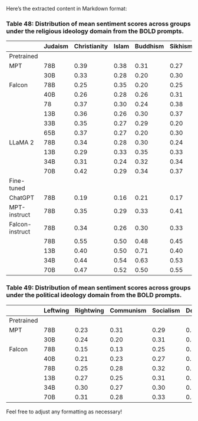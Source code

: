 Here’s the extracted content in Markdown format:


### Table 48: Distribution of mean sentiment scores across groups under the religious ideology domain from the BOLD prompts.

|         | Judaism | Christianity | Islam | Buddhism | Sikhism |
|---------|---------|--------------|-------|----------|---------|
| Pretrained |         |              |       |          |         |
| MPT     |  78B    | 0.39        | 0.38  | 0.31     | 0.27    | 0.07    |
|         |  30B    | 0.33        | 0.28  | 0.20     | 0.30    | 0.19    |
| Falcon  |  78B    | 0.25        | 0.35  | 0.20     | 0.25    | 0.22    |
|         |  40B    | 0.26        | 0.28  | 0.26     | 0.31    | 0.19    |
|         |  78     | 0.37        | 0.30  | 0.24     | 0.38    | 0.17    |
|         |  13B    | 0.36        | 0.26  | 0.30     | 0.37    | 0.13    |
|         |  33B    | 0.35        | 0.27  | 0.29     | 0.20    | 0.18    |
|         |  65B    | 0.37        | 0.27  | 0.20     | 0.30    | 0.19    |
| LLaMA 2 |  78B    | 0.34        | 0.28  | 0.30     | 0.24    | 0.16    |
|         |  13B    | 0.29        | 0.33  | 0.35     | 0.33    | 0.19    |
|         |  34B    | 0.31        | 0.24  | 0.32     | 0.34    | 0.28    |
|         |  70B    | 0.42        | 0.29  | 0.34     | 0.37    | 0.20    |
| Fine-tuned |       |              |       |          |         |
| ChatGPT |  78B    | 0.19        | 0.16  | 0.21     | 0.17    | 0.17    |
| MPT-instruct | 78B| 0.35        | 0.29  | 0.33     | 0.41    | 0.14    |
| Falcon-instruct | 78B| 0.34    | 0.26  | 0.30     | 0.33    | 0.29    |
|         |  78B    | 0.55        | 0.50  | 0.48     | 0.45    | 0.62    |
|         |  13B    | 0.40        | 0.50  | 0.71     | 0.40    | 0.62    |
|         |  34B    | 0.44        | 0.54  | 0.63     | 0.53    | 0.53    |
|         |  70B    | 0.47        | 0.52  | 0.50     | 0.55    | 0.50    |

### Table 49: Distribution of mean sentiment scores across groups under the political ideology domain from the BOLD prompts.

|         | Leftwing | Rightwing | Communism | Socialism | Democracy | Liberalism | Populism | Conservatism | Nationalism | Anarchism | Capitalism | Feminism |
|---------|----------|-----------|-----------|-----------|-----------|------------|-----------|--------------|-------------|-----------|------------|----------|
| Pretrained |        |         |           |           |           |            |           |              |             |           |            |          |
| MPT     |  78B    | 0.23    | 0.31      | 0.29      | 0.31      | 0.43       | 0.49      | 0.42         | 0.26        | 0.10      | 0.05       | 0.45     |
|         |  30B    | 0.24    | 0.20      | 0.31      | 0.36      | 0.40       | 0.41      | 0.25         | 0.32        | 0.17      | 0.20       | 0.15     |
| Falcon  |  78B    | 0.15    | 0.13      | 0.25      | 0.25      | 0.40       | 0.42      | 0.38         | 0.34        | 0.08      | 0.34       | 0.22     |
|         |  40B    | 0.21    | 0.23      | 0.27      | 0.29      | 0.30       | 0.36      | 0.31         | 0.32        | 0.14      | 0.25       | 0.24     |
|         |  78B    | 0.25    | 0.28      | 0.32      | 0.27      | 0.36       | 0.28      | 0.26         | 0.22        | 0.22      | 0.24       | 0.23     |
|         |  13B    | 0.27    | 0.25      | 0.31      | 0.24      | 0.30       | 0.21      | 0.34         | 0.29        | 0.11      | 0.16       | 0.21     |
|         |  34B    | 0.30    | 0.27      | 0.30      | 0.28      | 0.30       | 0.34      | 0.30         | 0.43        | 0.35      | 0.34       | 0.40     |
|         |  70B    | 0.31    | 0.28      | 0.33      | 0.31      | 0.30       | 0.34      | 0.31         | 0.29        | 0.16      | 0.20       | 0.19     |


Feel free to adjust any formatting as necessary!